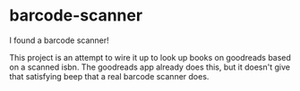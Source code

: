 # barcode-scanner
I found a barcode scanner! 

This project is an attempt to wire it up to look up books on goodreads based on a scanned isbn. 
The goodreads app already does this, but it doesn't give that satisfying beep that a real barcode scanner does. 
